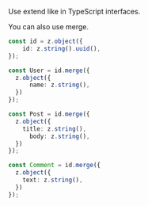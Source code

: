 Use extend like in TypeScript interfaces.

You can also use merge.

```ts
const id = z.object({
	id: z.string().uuid(),
});

const User = id.merge({
  z.object({
	  name: z.string(),
  })
});

const Post = id.merge({
  z.object({
    title: z.string(),
	  body: z.string(),
  })
});

const Comment = id.merge({
  z.object({
    text: z.string(),
  })
});
```